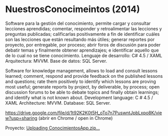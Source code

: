 # NuestrosConocimeintos (2014)
Software para la gestión del conocimiento, permite cargar y consultar lecciones aprendidas; comentar, responder y retroalimentar las lecciones y preguntas publicadas; calificarlas positivamente a fin de identificar cuáles son las lecciones que están resultando más útiles; generar reportes por proyecto, por entregable, por proceso; abrir foros de discusión para poder debatir temas y finalmente obtener aprendizajes; e identificar aquello que de lo cual no se tiene conocimiento.  Lenguaje de desarrollo: C# 4.5 / XAML Arquitectura: MVVM. Base de datos: SQL Server.

Software for knowledge management, allows to load and consult lessons learned; comment, respond and provide feedback on the published lessons and questions; rate them positively to identify which lessons are proving most useful; generate reports by project, by deliverable, by process; open discussion forums to be able to debate topics and finally obtain learnings; and identify what is not known about. Development language: C # 4.5 / XAML Architecture: MVVM. Database: SQL Server.

https://drive.google.com/file/d/1t92K2K0t5H_oTo7n7PuswntJpbLxpo8K/view?usp=sharing
(abrir en Chrome / open in Chrome)



Proyecto:
[Uploading ConocimientosApp.zip…]()
